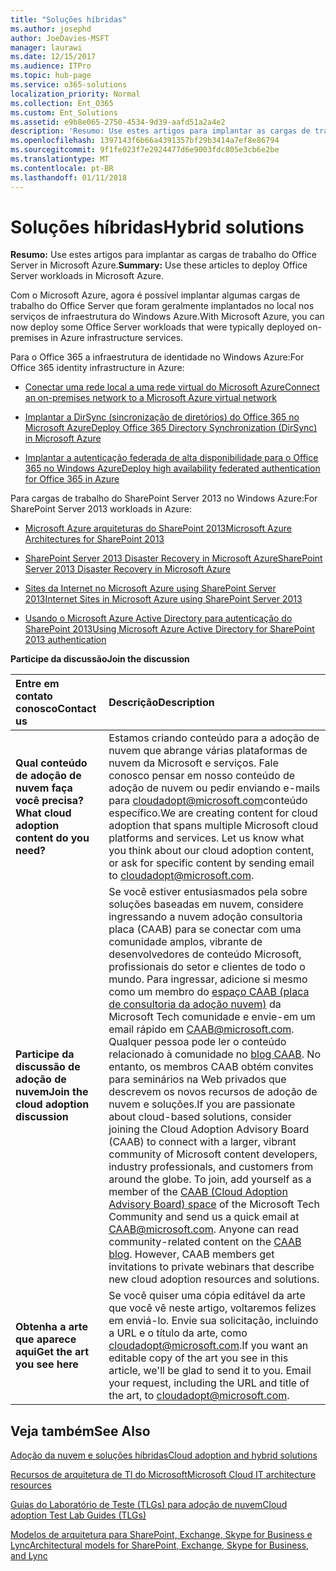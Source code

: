 ```yaml
---
title: "Soluções híbridas"
ms.author: josephd
author: JoeDavies-MSFT
manager: laurawi
ms.date: 12/15/2017
ms.audience: ITPro
ms.topic: hub-page
ms.service: o365-solutions
localization_priority: Normal
ms.collection: Ent_O365
ms.custom: Ent_Solutions
ms.assetid: e9b8e065-2750-4534-9d39-aafd51a2a4e2
description: 'Resumo: Use estes artigos para implantar as cargas de trabalho do Office Server in Microsoft Azure.'
ms.openlocfilehash: 1397143f6b66a4391357bf29b3414a7ef8e86794
ms.sourcegitcommit: 9f1fe023f7e2924477d6e9003fdc805e3cb6e2be
ms.translationtype: MT
ms.contentlocale: pt-BR
ms.lasthandoff: 01/11/2018
---
```

# <a name="hybrid-solutions"></a><span data-ttu-id="30903-103">Soluções híbridas</span><span class="sxs-lookup"><span data-stu-id="30903-103">Hybrid solutions</span></span>

 <span data-ttu-id="30903-104">**Resumo:** Use estes artigos para implantar as cargas de trabalho do Office Server in Microsoft Azure.</span><span class="sxs-lookup"><span data-stu-id="30903-104">**Summary:** Use these articles to deploy Office Server workloads in Microsoft Azure.</span></span>
  
<span data-ttu-id="30903-105">Com o Microsoft Azure, agora é possível implantar algumas cargas de trabalho do Office Server que foram geralmente implantados no local nos serviços de infraestrutura do Windows Azure.</span><span class="sxs-lookup"><span data-stu-id="30903-105">With Microsoft Azure, you can now deploy some Office Server workloads that were typically deployed on-premises in Azure infrastructure services.</span></span>
  
<span data-ttu-id="30903-106">Para o Office 365 a infraestrutura de identidade no Windows Azure:</span><span class="sxs-lookup"><span data-stu-id="30903-106">For Office 365 identity infrastructure in Azure:</span></span>
  
- [<span data-ttu-id="30903-107">Conectar uma rede local a uma rede virtual do Microsoft Azure</span><span class="sxs-lookup"><span data-stu-id="30903-107">Connect an on-premises network to a Microsoft Azure virtual network</span></span>](connect-an-on-premises-network-to-a-microsoft-azure-virtual-network.md)
    
- [<span data-ttu-id="30903-108">Implantar a DirSync (sincronização de diretórios) do Office 365 no Microsoft Azure</span><span class="sxs-lookup"><span data-stu-id="30903-108">Deploy Office 365 Directory Synchronization (DirSync) in Microsoft Azure</span></span>](deploy-office-365-directory-synchronization-dirsync-in-microsoft-azure.md)
    
- [<span data-ttu-id="30903-109">Implantar a autenticação federada de alta disponibilidade para o Office 365 no Windows Azure</span><span class="sxs-lookup"><span data-stu-id="30903-109">Deploy high availability federated authentication for Office 365 in Azure</span></span>](deploy-high-availability-federated-authentication-for-office-365-in-azure.md)
    
<span data-ttu-id="30903-110">Para cargas de trabalho do SharePoint Server 2013 no Windows Azure:</span><span class="sxs-lookup"><span data-stu-id="30903-110">For SharePoint Server 2013 workloads in Azure:</span></span>
  
- [<span data-ttu-id="30903-111">Microsoft Azure arquiteturas do SharePoint 2013</span><span class="sxs-lookup"><span data-stu-id="30903-111">Microsoft Azure Architectures for SharePoint 2013</span></span>](microsoft-azure-architectures-for-sharepoint-2013.md)
    
- [<span data-ttu-id="30903-112">SharePoint Server 2013 Disaster Recovery in Microsoft Azure</span><span class="sxs-lookup"><span data-stu-id="30903-112">SharePoint Server 2013 Disaster Recovery in Microsoft Azure</span></span>](sharepoint-server-2013-disaster-recovery-in-microsoft-azure.md)
    
- [<span data-ttu-id="30903-113">Sites da Internet no Microsoft Azure using SharePoint Server 2013</span><span class="sxs-lookup"><span data-stu-id="30903-113">Internet Sites in Microsoft Azure using SharePoint Server 2013</span></span>](internet-sites-in-microsoft-azure-using-sharepoint-server-2013.md)
    
- [<span data-ttu-id="30903-114">Usando o Microsoft Azure Active Directory para autenticação do SharePoint 2013</span><span class="sxs-lookup"><span data-stu-id="30903-114">Using Microsoft Azure Active Directory for SharePoint 2013 authentication</span></span>](using-microsoft-azure-active-directory-for-sharepoint-2013-authentication.md)
    
<span data-ttu-id="30903-115">**Participe da discussão**</span><span class="sxs-lookup"><span data-stu-id="30903-115">**Join the discussion**</span></span>

|<span data-ttu-id="30903-116">**Entre em contato conosco**</span><span class="sxs-lookup"><span data-stu-id="30903-116">**Contact us**</span></span>|<span data-ttu-id="30903-117">**Descrição**</span><span class="sxs-lookup"><span data-stu-id="30903-117">**Description**</span></span>|
|:-----|:-----|
|<span data-ttu-id="30903-118">**Qual conteúdo de adoção de nuvem faça você precisa?**</span><span class="sxs-lookup"><span data-stu-id="30903-118">**What cloud adoption content do you need?**</span></span> <br/> |<span data-ttu-id="30903-p101">Estamos criando conteúdo para a adoção de nuvem que abrange várias plataformas de nuvem da Microsoft e serviços. Fale conosco pensar em nosso conteúdo de adoção de nuvem ou pedir enviando e-mails para [cloudadopt@microsoft.com](mailto:cloudadopt@microsoft.com?Subject=[Cloud%20Adoption%20Content%20Feedback]:%20)conteúdo específico.</span><span class="sxs-lookup"><span data-stu-id="30903-p101">We are creating content for cloud adoption that spans multiple Microsoft cloud platforms and services. Let us know what you think about our cloud adoption content, or ask for specific content by sending email to [cloudadopt@microsoft.com](mailto:cloudadopt@microsoft.com?Subject=[Cloud%20Adoption%20Content%20Feedback]:%20).  </span></span><br/> |
|<span data-ttu-id="30903-121">**Participe da discussão de adoção de nuvem**</span><span class="sxs-lookup"><span data-stu-id="30903-121">**Join the cloud adoption discussion**</span></span> <br/> |<span data-ttu-id="30903-p102">Se você estiver entusiasmados pela sobre soluções baseadas em nuvem, considere ingressando a nuvem adoção consultoria placa (CAAB) para se conectar com uma comunidade amplos, vibrante de desenvolvedores de conteúdo Microsoft, profissionais do setor e clientes de todo o mundo. Para ingressar, adicione si mesmo como um membro do [espaço CAAB (placa de consultoria da adoção nuvem)](https://aka.ms/caab) da Microsoft Tech comunidade e envie-em um email rápido em [CAAB@microsoft.com](mailto:caab@microsoft.com?Subject=I%20just%20joined%20the%20Cloud%20Adoption%20Advisory%20Board!). Qualquer pessoa pode ler o conteúdo relacionado à comunidade no [blog CAAB](https://blogs.technet.com/b/solutions_advisory_board/). No entanto, os membros CAAB obtém convites para seminários na Web privados que descrevem os novos recursos de adoção de nuvem e soluções.</span><span class="sxs-lookup"><span data-stu-id="30903-p102">If you are passionate about cloud-based solutions, consider joining the Cloud Adoption Advisory Board (CAAB) to connect with a larger, vibrant community of Microsoft content developers, industry professionals, and customers from around the globe. To join, add yourself as a member of the [CAAB (Cloud Adoption Advisory Board) space](https://aka.ms/caab) of the Microsoft Tech Community and send us a quick email at [CAAB@microsoft.com](mailto:caab@microsoft.com?Subject=I%20just%20joined%20the%20Cloud%20Adoption%20Advisory%20Board!). Anyone can read community-related content on the [CAAB blog](https://blogs.technet.com/b/solutions_advisory_board/). However, CAAB members get invitations to private webinars that describe new cloud adoption resources and solutions.  </span></span><br/> |
|<span data-ttu-id="30903-125">**Obtenha a arte que aparece aqui**</span><span class="sxs-lookup"><span data-stu-id="30903-125">**Get the art you see here**</span></span> <br/> |<span data-ttu-id="30903-p103">Se você quiser uma cópia editável da arte que você vê neste artigo, voltaremos felizes em enviá-lo. Envie sua solicitação, incluindo a URL e o título da arte, como [cloudadopt@microsoft.com](mailto:cloudadopt@microsoft.com?subject=[Art%20Request]:%20).</span><span class="sxs-lookup"><span data-stu-id="30903-p103">If you want an editable copy of the art you see in this article, we'll be glad to send it to you. Email your request, including the URL and title of the art, to [cloudadopt@microsoft.com](mailto:cloudadopt@microsoft.com?subject=[Art%20Request]:%20).  </span></span><br/> |
   
## <a name="see-also"></a><span data-ttu-id="30903-128">Veja também</span><span class="sxs-lookup"><span data-stu-id="30903-128">See Also</span></span>

[<span data-ttu-id="30903-129">Adoção da nuvem e soluções híbridas</span><span class="sxs-lookup"><span data-stu-id="30903-129">Cloud adoption and hybrid solutions</span></span>](cloud-adoption-and-hybrid-solutions.md)
  
[<span data-ttu-id="30903-130">Recursos de arquitetura de TI do Microsoft</span><span class="sxs-lookup"><span data-stu-id="30903-130">Microsoft Cloud IT architecture resources</span></span>](microsoft-cloud-it-architecture-resources.md)
  
[<span data-ttu-id="30903-131">Guias do Laboratório de Teste (TLGs) para adoção de nuvem</span><span class="sxs-lookup"><span data-stu-id="30903-131">Cloud adoption Test Lab Guides (TLGs)</span></span>](cloud-adoption-test-lab-guides-tlgs.md)
  
[<span data-ttu-id="30903-132">Modelos de arquitetura para SharePoint, Exchange, Skype for Business e Lync</span><span class="sxs-lookup"><span data-stu-id="30903-132">Architectural models for SharePoint, Exchange, Skype for Business, and Lync</span></span>](architectural-models-for-sharepoint-exchange-skype-for-business-and-lync.md)


